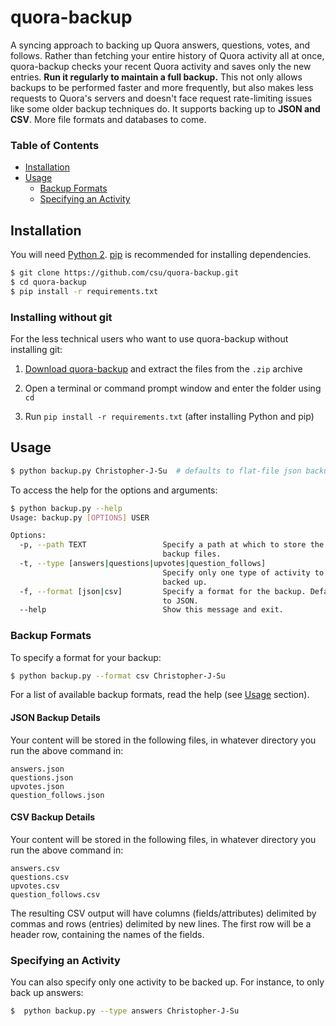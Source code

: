 # quora-backup

A syncing approach to backing up Quora answers, questions, votes, and follows. Rather than fetching your entire history of Quora activity all at once, quora-backup checks your recent Quora activity and saves only the new entries. **Run it regularly to maintain a full backup.** This not only allows backups to be performed faster and more frequently, but also makes less requests to Quora's servers and doesn't face request rate-limiting issues like some older backup techniques do. It supports backing up to **JSON and CSV**. More file formats and databases to come.

### Table of Contents
* [Installation](#installation)
* [Usage](#usage)
    * [Backup Formats](#backup-formats)
    * [Specifying an Activity](#specifying-an-activity)

## Installation
You will need [Python 2](https://www.python.org/download/). [pip](http://pip.readthedocs.org/en/latest/installing.html) is recommended for installing dependencies.

```bash
$ git clone https://github.com/csu/quora-backup.git
$ cd quora-backup
$ pip install -r requirements.txt
```

### Installing without git
For the less technical users who want to use quora-backup without installing git:

1. [Download quora-backup](https://github.com/csu/quora-backup/archive/master.zip) and extract the files from the `.zip` archive

2. Open a terminal or command prompt window and enter the folder using `cd`

3. Run `pip install -r requirements.txt` (after installing Python and pip)

## Usage
```bash
$ python backup.py Christopher-J-Su  # defaults to flat-file json backups
```

To access the help for the options and arguments:

```bash
$ python backup.py --help
Usage: backup.py [OPTIONS] USER

Options:
  -p, --path TEXT                 Specify a path at which to store the
                                  backup files.
  -t, --type [answers|questions|upvotes|question_follows]
                                  Specify only one type of activity to be
                                  backed up.
  -f, --format [json|csv]         Specify a format for the backup. Defaults
                                  to JSON.
  --help                          Show this message and exit.                 Show this message and exit.
```

### Backup Formats
To specify a format for your backup:

```bash
$ python backup.py --format csv Christopher-J-Su
```

For a list of available backup formats, read the help (see [Usage](#usage) section).

#### JSON Backup Details
Your content will be stored in the following files, in whatever directory you run the above command in:

    answers.json
    questions.json
    upvotes.json
    question_follows.json

#### CSV Backup Details
Your content will be stored in the following files, in whatever directory you run the above command in:

    answers.csv
    questions.csv
    upvotes.csv
    question_follows.csv

The resulting CSV output will have columns (fields/attributes) delimited by commas and rows (entries) delimited by new lines. The first row will be a header row, containing the names of the fields.

### Specifying an Activity
You can also specify only one activity to be backed up. For instance, to only back up answers:

```bash
$  python backup.py --type answers Christopher-J-Su
```